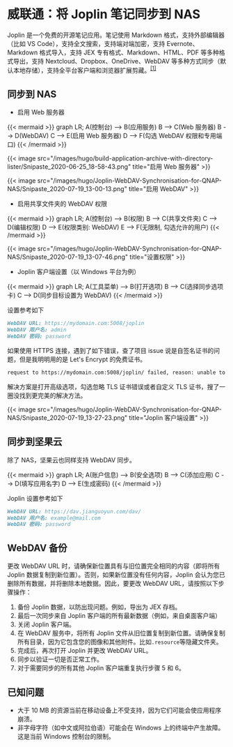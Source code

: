 # 威联通：将 Joplin 笔记同步到 NAS


Joplin 是一个免费的开源笔记应用。笔记使用 Markdown 格式，支持外部编辑器（比如 VS Code），支持全文搜索，支持端对端加密，支持 Evernote、Markdown 格式导入，支持 JEX 专有格式、Markdown、HTML、PDF 等多种格式导出，支持 Nextcloud、Dropbox、OneDrive、WebDAV 等多种方式同步（默认本地存储），支持全平台客户端和浏览器扩展剪藏。<sup>[[1]](https://joplinapp.org/)</sup>

<!--more-->

## 同步到 NAS

- 启用 Web 服务器

{{< mermaid >}}
graph LR;
A(控制台) --> B(应用服务)
B --> C(Web 服务器)
B --> D(WebDAV)
C --> E(启用 Web 服务器)
D --> F(勾选 WebDAV 权限和专用端口)
{{< /mermaid >}}

{{< image src="/images/hugo/build-application-archive-with-directory-lister/Snipaste_2020-06-25_18-58-43.png" title="启用 Web 服务器" >}}

{{< image src="/images/hugo/Joplin-WebDAV-Synchronisation-for-QNAP-NAS/Snipaste_2020-07-19_13-00-13.png" title="启用 WebDAV" >}}

- 启用共享文件夹的 WebDAV 权限

{{< mermaid >}}
graph LR;
A(控制台) --> B(权限)
B --> C(共享文件夹)
C --> D(编辑权限)
D --> E(权限类别: WebDAV)
E --> F(无限制, 勾选允许的用户)
{{< /mermaid >}}

{{< image src="/images/hugo/Joplin-WebDAV-Synchronisation-for-QNAP-NAS/Snipaste_2020-07-19_13-07-46.png" title="设置权限" >}}

- Joplin 客户端设置（以 Windows 平台为例）

{{< mermaid >}}
graph LR;
A(工具菜单) --> B(打开选项)
B --> C(选择同步选项卡)
C --> D(同步目标设置为 WebDAV)
{{< /mermaid >}}

设置参考如下

```markdown
WebDAV URL: https://mydomain.com:5008/joplin
WebDAV 用户名: admin
WebDAV 密码: password
```

如果使用 HTTPS 连接，遇到了如下错误，查了项目 issue 说是自签名证书的问题，但是我明明用的是 Let's Encrypt 的免费证书。

```markdown
request to https://mydomain.com:5008/joplin/ failed, reason: unable to verify the first certificate (Code UNABLE_TO_VERIFY_LEAF_SIGNATURE)
```

解决方案是打开高级选项，勾选忽略 TLS 证书错误或者自定义 TLS 证书，搜了一圈没找到更完美的解决方法。

{{< image src="/images/hugo/Joplin-WebDAV-Synchronisation-for-QNAP-NAS/Snipaste_2020-07-19_13-27-23.png" title="Joplin 客户端设置" >}}

## 同步到坚果云

除了 NAS，坚果云也同样支持 WebDAV 同步。

{{< mermaid >}}
graph LR;
A(账户信息) --> B(安全选项)
B --> C(添加应用)
C --> D(填写应用名字)
D --> E(生成密码)
{{< /mermaid >}}

Joplin 设置参考如下

```markdown
WebDAV URL: https://dav.jianguoyun.com/dav/
WebDAV 用户名: example@mail.com
WebDAV 密码: password
```

## WebDAV 备份

更改 WebDAV URL 时，请确保新位置具有与旧位置完全相同的内容（即将所有 Joplin 数据复制到新位置）。否则，如果新位置没有任何内容，Joplin 会认为您已删除所有数据，并将删除本地数据。因此，要更改 WebDAV URL，请按照以下步骤操作：

1. 备份 Joplin 数据，以防出现问题。例如，导出为 JEX 存档。
2. 最后一次同步来自 Joplin 客户端的所有最新数据（例如，来自桌面客户端）
3. 关闭 Joplin 客户端。
4. 在 WebDAV 服务中，将所有 Joplin 文件从旧位置复制到新位置。请确保复制所有目录，因为它包含您的图像和其他附件。比如`.resource`等隐藏文件夹。
5. 完成后，再次打开 Joplin 并更改 WebDAV URL。
6. 同步以验证一切是否正常工作。
7. 对于需要同步的所有其他 Joplin 客户端重复执行步骤 5 和 6。

## 已知问题

- 大于 10 MB 的资源当前在移动设备上不受支持，因为它们可能会使应用程序崩溃。
- 非字母字符（如中文或阿拉伯语）可能会在 Windows 上的终端中产生故障。这是当前 Windows 控制台的限制。

